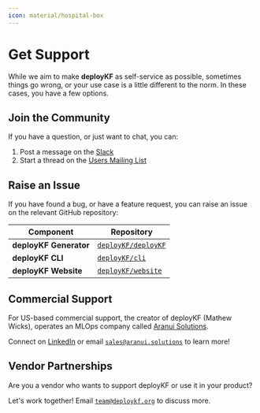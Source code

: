```yaml
---
icon: material/hospital-box
---
```


# Get Support

While we aim to make __deployKF__ as self-service as possible, sometimes things go wrong, or your use case is a little different to the norm. 
In these cases, you have a few options.

## Join the Community

If you have a question, or just want to chat, you can:

1. Post a message on the [Slack](community.md#slack)
2. Start a thread on the [Users Mailing List](community.md#users-mailing-list)

## Raise an Issue

If you have found a bug, or have a feature request, you can raise an issue on the relevant GitHub repository:

| Component              | Repository                                                         |
|------------------------|--------------------------------------------------------------------|
| __deployKF Generator__ | [`deployKF/deployKF`](https://github.com/deployKF/deployKF/issues) |
| __deployKF CLI__       | [`deployKF/cli`](https://github.com/deployKF/cli/issues)           |
| __deployKF Website__   | [`deployKF/website`](https://github.com/deployKF/website/issues)   |

## Commercial Support

For US-based commercial support, the creator of deployKF (Mathew Wicks), operates an MLOps company called [Aranui Solutions](https://www.aranui.solutions).
    
Connect on [LinkedIn](https://www.linkedin.com/in/mathewwicks/) or email [`sales@aranui.solutions`](mailto:sales@aranui.solutions?subject=%5BdeployKF%5D%20MY_SUBJECT) to learn more!

## Vendor Partnerships
    
Are you a vendor who wants to support deployKF or use it in your product?
    
Let's work together! Email [`team@deploykf.org`](mailto:team@deploykf.org?subject=%5BPartnerships%5D%20MY_SUBJECT) to discuss more.
